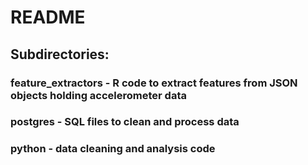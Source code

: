 # README

## Subdirectories:

### feature_extractors - R code to extract features from JSON objects holding accelerometer data

### postgres - SQL files to clean and process data

### python - data cleaning and analysis code
